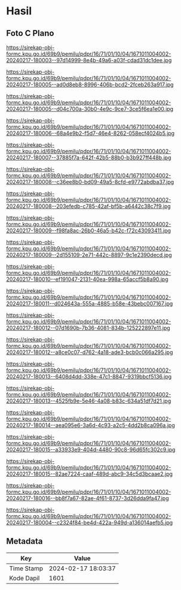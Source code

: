 # Hasil

## Foto C Plano

https://sirekap-obj-formc.kpu.go.id/69b9/pemilu/pdpr/16/71/01/10/04/1671011004002-20240217-180003--97d14999-8e4b-49a6-a03f-cdad31dc1dee.jpg

https://sirekap-obj-formc.kpu.go.id/69b9/pemilu/pdpr/16/71/01/10/04/1671011004002-20240217-180005--ad0d8eb8-8996-406b-bcd2-2fceb263a917.jpg

https://sirekap-obj-formc.kpu.go.id/69b9/pemilu/pdpr/16/71/01/10/04/1671011004002-20240217-180005--d04c700a-30b0-4e9c-9ce7-3ce5f6ea1e00.jpg

https://sirekap-obj-formc.kpu.go.id/69b9/pemilu/pdpr/16/71/01/10/04/1671011004002-20240217-180006--68a4e9b2-f5d7-46e4-8262-058ecf4024b5.jpg

https://sirekap-obj-formc.kpu.go.id/69b9/pemilu/pdpr/16/71/01/10/04/1671011004002-20240217-180007--37885f7a-642f-42b5-88b0-b3b927ff448b.jpg

https://sirekap-obj-formc.kpu.go.id/69b9/pemilu/pdpr/16/71/01/10/04/1671011004002-20240217-180008--c36ee8b0-bd09-49a5-8cfd-e9772abdba37.jpg

https://sirekap-obj-formc.kpu.go.id/69b9/pemilu/pdpr/16/71/01/10/04/1671011004002-20240217-180008--203efedb-c785-42af-bf5b-a6442c38c7f9.jpg

https://sirekap-obj-formc.kpu.go.id/69b9/pemilu/pdpr/16/71/01/10/04/1671011004002-20240217-180009--f98fa8ac-26b0-46a5-b42c-f72c43093411.jpg

https://sirekap-obj-formc.kpu.go.id/69b9/pemilu/pdpr/16/71/01/10/04/1671011004002-20240217-180009--2d155109-2e71-442c-8897-9c1e2390decd.jpg

https://sirekap-obj-formc.kpu.go.id/69b9/pemilu/pdpr/16/71/01/10/04/1671011004002-20240217-180010--ef191047-2131-40ea-998a-65accf5b8a90.jpg

https://sirekap-obj-formc.kpu.go.id/69b9/pemilu/pdpr/16/71/01/10/04/1671011004002-20240217-180011--d024643a-555a-4885-b58e-43bebc007167.jpg

https://sirekap-obj-formc.kpu.go.id/69b9/pemilu/pdpr/16/71/01/10/04/1671011004002-20240217-180012--07d1690b-7b36-4081-834b-125222897e11.jpg

https://sirekap-obj-formc.kpu.go.id/69b9/pemilu/pdpr/16/71/01/10/04/1671011004002-20240217-180012--a8ce0c07-d762-4a18-ade3-bcb0c066a295.jpg

https://sirekap-obj-formc.kpu.go.id/69b9/pemilu/pdpr/16/71/01/10/04/1671011004002-20240217-180013--6408d4dd-338e-47c1-8847-9319bbcf5136.jpg

https://sirekap-obj-formc.kpu.go.id/69b9/pemilu/pdpr/16/71/01/10/04/1671011004002-20240217-180013--4525fb9e-5e46-4a08-b83c-634a51df7d21.jpg

https://sirekap-obj-formc.kpu.go.id/69b9/pemilu/pdpr/16/71/01/10/04/1671011004002-20240217-180014--aea095e6-3a6d-4c93-a2c5-4dd2b8ca096a.jpg

https://sirekap-obj-formc.kpu.go.id/69b9/pemilu/pdpr/16/71/01/10/04/1671011004002-20240217-180015--a33933e9-404d-4480-90c8-96d65fc302c9.jpg

https://sirekap-obj-formc.kpu.go.id/69b9/pemilu/pdpr/16/71/01/10/04/1671011004002-20240217-180015--82ae7224-caaf-489d-abc9-34c5d3bcaae2.jpg

https://sirekap-obj-formc.kpu.go.id/69b9/pemilu/pdpr/16/71/01/10/04/1671011004002-20240217-180016--bb8f7a67-82ae-4f61-8737-3d26dda9fa47.jpg

https://sirekap-obj-formc.kpu.go.id/69b9/pemilu/pdpr/16/71/01/10/04/1671011004002-20240217-180004--c2324f84-be4d-422a-949d-a136014aefb5.jpg


## Metadata

| Key        | Value               |
| ---------- | ------------------- |
| Time Stamp | 2024-02-17 18:03:37 |
| Kode Dapil | 1601                |




